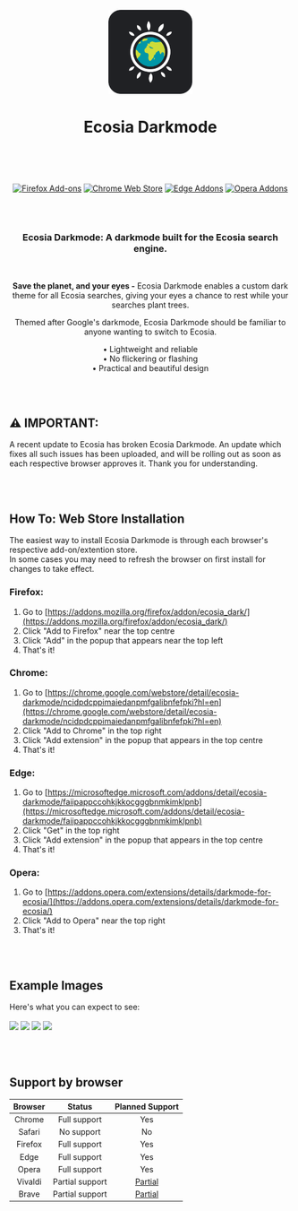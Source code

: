 <p align="center"><a href="https://kwii.tk" target="_blank" rel="noreferrer noopener"><img width="150" alt="Ecosia Darkmode Logo" src="https://raw.githubusercontent.com/KwiiHours/EcosiaDark/main/chromium/images/logo.png"></a></p>
<h1 align="center">Ecosia Darkmode<br/><br/></h1>

<br/>
<p align="center"><a rel="noreferrer noopener" href="https://addons.mozilla.org/firefox/addon/ecosia_dark/"><img alt="Firefox Add-ons" src="https://img.shields.io/badge/Firefox-202124.svg?&style=for-the-badge&logo=firefox-browser&logoColor=white"></a>   <a rel="noreferrer noopener" href="https://chrome.google.com/webstore/detail/ecosia-darkmode/ncidpdcppimaiedanpmfgalibnfefpki?hl=en"><img alt="Chrome Web Store" src="https://img.shields.io/badge/Chrome-202124.svg?&style=for-the-badge&logo=google-chrome&logoColor=white"></a>  <a rel="noreferrer noopener" href="https://microsoftedge.microsoft.com/addons/detail/ecosia-darkmode/faiipappccohkjkkocgggbnmkimklpnb"><img alt="Edge Addons" src="https://img.shields.io/badge/Edge-202124.svg?&style=for-the-badge&logo=microsoft-edge&logoColor=white"></a>
  <a rel="noreferrer noopener" href="https://addons.opera.com/extensions/details/darkmode-for-ecosia/"><img alt="Opera Addons" src="https://img.shields.io/badge/Opera-202124.svg?&style=for-the-badge&logo=opera&logoColor=white"></a>
<h2> </h2>
<br/>
<h3 align="center"> Ecosia Darkmode: A darkmode built for the Ecosia search engine.</h3>
<br/>
<p align="center"><strong>Save the planet, and your eyes -</strong> Ecosia Darkmode enables a custom dark theme for all Ecosia searches, giving your eyes a chance to rest while your searches plant trees. </p>

<p align="center">Themed after Google's darkmode, Ecosia Darkmode should be familiar to anyone wanting to switch to Ecosia.</p>


<p align="center">• Lightweight and reliable<br/>
• No flickering or flashing<br/>
• Practical and beautiful design</p>
</p>

<br/><br/>
## ⚠️ IMPORTANT:

A recent update to Ecosia has broken Ecosia Darkmode. An update which fixes all such issues has been uploaded, and will be rolling out as soon as each respective browser approves it. Thank you for understanding.

<br/><br/>
## How To:  Web Store Installation
The easiest way to install Ecosia Darkmode is through each browser's respective add-on/extention store.<br/>
In some cases you may need to refresh the browser on first install for changes to take effect.

### Firefox:
1. Go to [https://addons.mozilla.org/firefox/addon/ecosia_dark/](https://addons.mozilla.org/firefox/addon/ecosia_dark/)
2. Click "Add to Firefox" near the top centre
3. Click "Add" in the popup that appears near the top left
4. That's it!

### Chrome:
1. Go to [https://chrome.google.com/webstore/detail/ecosia-darkmode/ncidpdcppimaiedanpmfgalibnfefpki?hl=en](https://chrome.google.com/webstore/detail/ecosia-darkmode/ncidpdcppimaiedanpmfgalibnfefpki?hl=en)
2. Click "Add to Chrome" in the top right
3. Click "Add extension" in the popup that appears in the top centre
4. That's it!

### Edge:
1. Go to [https://microsoftedge.microsoft.com/addons/detail/ecosia-darkmode/faiipappccohkjkkocgggbnmkimklpnb](https://microsoftedge.microsoft.com/addons/detail/ecosia-darkmode/faiipappccohkjkkocgggbnmkimklpnb)
2. Click "Get" in the top right
3. Click "Add extension" in the popup that appears in the top centre
4. That's it!

### Opera:
1. Go to [https://addons.opera.com/extensions/details/darkmode-for-ecosia/](https://addons.opera.com/extensions/details/darkmode-for-ecosia/)
2. Click "Add to Opera" near the top right
3. That's it!

<br/><br/>
## Example Images
Here's what you can expect to see:
<br/><br/>
<a href="https://i.imgur.com/7vN9xbu.png" target="_blank" rel="noreferrer noopener"><img width="400" src="https://i.imgur.com/7vN9xbu.png"></a>
<a href="https://i.imgur.com/goZ2I9v.png" target="_blank" rel="noreferrer noopener"><img width="400" src="https://i.imgur.com/goZ2I9v.png"></a>
<a href="https://i.imgur.com/ZbDHKmG.png" target="_blank" rel="noreferrer noopener"><img width="400" src="https://i.imgur.com/ZbDHKmG.png"></a>
<a href="https://i.imgur.com/pDhzt0Z.png" target="_blank" rel="noreferrer noopener"><img width="400" src="https://i.imgur.com/pDhzt0Z.png"></a>

<br/><br/>
## Support by browser
| **Browser** | **Status**      | **Planned Support** |
|:-----------:|:---------------:|:-------------------:|
| Chrome      | Full support    | Yes                 |
| Safari      | No support      | No                  |
| Firefox     | Full support    | Yes                 |
| Edge        | Full support    | Yes                 |
| Opera       | Full support    | Yes                 |
| Vivaldi     | Partial support | [Partial](https://help.vivaldi.com/desktop/appearance-customization/extensions/#Installing_an_Extension_in_Vivaldi)             |
| Brave       | Partial support | [Partial](https://support.brave.com/hc/articles/360017909112-How-can-I-add-extensions-to-Brave)             |
